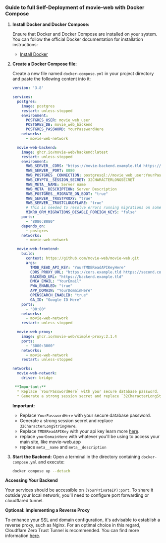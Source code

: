 ### Guide to full Self-Deployment of movie-web with Docker Compose

1. **Install Docker and Docker Compose:**
   
   Ensure that Docker and Docker Compose are installed on your system. You can follow the official Docker documentation for installation instructions:
   - [Install Docker](https://docs.docker.com/get-docker/)

2. **Create a Docker Compose file:**

   Create a new file named `docker-compose.yml` in your project directory and paste the following content into it:

   ```yaml
   version: '3.8'

   services:
     postgres:
       image: postgres
       restart: unless-stopped
       environment:
         POSTGRES_USER: movie_web_user
         POSTGRES_DB: movie_web_backend
         POSTGRES_PASSWORD: YourPasswordHere
       networks:
         - movie-web-network

     movie-web-backend:
       image: ghcr.io/movie-web/backend:latest
       restart: unless-stopped
       environment:
         MWB_SERVER__CORS: "https://movie-backend.example.tld https://movie.example.tld"
         MWB_SERVER__PORT: 8080
         MWB_POSTGRES__CONNECTION: postgresql://movie_web_user:YourPasswordHere@postgres:5432/movie_web_backend
         MWB_CRYPTO__SESSION_SECRET: 32CHARACTERLONGSECRET
         MWB_META__NAME: Server name
         MWB_META__DESCRIPTION: Server Description
         MWB_POSTGRES__MIGRATE_ON_BOOT: "true"
         MWB_SERVER__TRUSTPROXY: "true"
         MWB_SERVER__TRUSTCLOUDFLARE: "true"
         # This is needed to resolve errors running migrations on some platforms - does not affect the application 
         MIKRO_ORM_MIGRATIONS_DISABLE_FOREIGN_KEYS: "false"
       ports:
         - "8080:8080"
       depends_on:
         - postgres
       networks:
         - movie-web-network

     movie-web-frontend:
       build:
         context: https://github.com/movie-web/movie-web.git
         args:
           TMDB_READ_API_KEY: "YourTMDBReadAPIKeyHere"
           CORS_PROXY_URL: "https://cors.example.tld https://second.cors.example.tld"
           BACKEND_URL: "https://backend.example.tld"
           DMCA_EMAIL: "YourEmail"
           PWA_ENABLED: "true"
           APP_DOMAIN: "YourDomainHere"
           OPENSEARCH_ENABLED: "true"
           GA_ID: "Google ID Here"
       ports:
         - "80:80"
       networks:
         - movie-web-network
       restart: unless-stopped

     movie-web-proxy:
       image: ghcr.io/movie-web/simple-proxy:2.1.4
       ports:
         - "3000:3000"
       networks:
         - movie-web-network
       restart: unless-stopped

   networks:
     movie-web-network:
       driver: bridge
   
    **Important:** 
     * Replace `YourPasswordHere` with your secure database password.
     * Generate a strong session secret and replace `32CharacterLongStringHere`.
     ```
     **Important:** 
     * Replace `YourPasswordHere` with your secure database password.
     * Generate a strong session secret and replace `32CharacterLongStringHere`.
     * Replace `TMDBReadAPIKey` with your api key learn more [here](https://movie-web.github.io/docs/client/tmdb).
     * replace `yourDomainHere` with whatever you'll be using to access your main site, like movie-web.app
     * replace `meta__name` and `meta__description`
2.  **Start the Backend:**  Open a terminal in the directory containing `docker-compose.yml` and execute:

    ```bash
    docker compose up --detach 
    ```
**Accessing Your Backend**

Your services should be accessible on `(YourPrivateIP):port`. To share it outside your local network, you'll need to configure port forwarding or cloudflared tunnel. 

**Optional: Implementing a Reverse Proxy**

To enhance your SSL and domain configuration, it's advisable to establish a reverse proxy, such as Nginx. For an optimal choice in this regard, Cloudflare Zero Trust Tunnel is recommended. You can find more information [here](https://developers.cloudflare.com/cloudflare-one/connections/connect-networks/get-started/create-remote-tunnel/).
